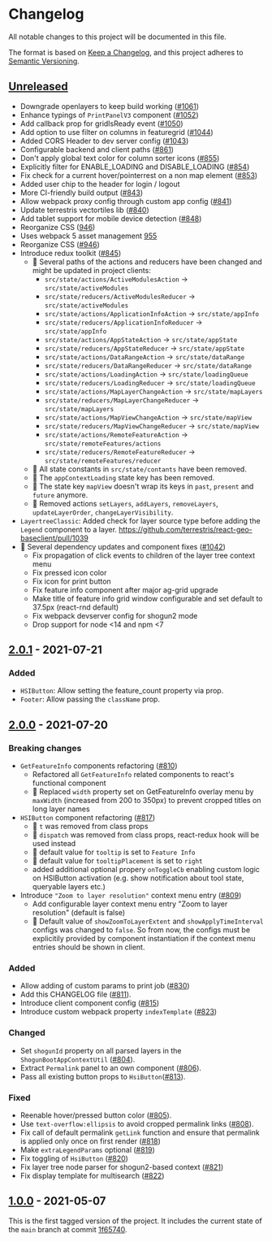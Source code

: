 # Changelog

All notable changes to this project will be documented in this file.

The format is based on [Keep a Changelog](https://keepachangelog.com/en/1.0.0/),
and this project adheres to [Semantic Versioning](https://semver.org/spec/v2.0.0.html).

## [Unreleased]

- Downgrade openlayers to keep build working ([#1061](https://github.com/terrestris/react-geo-baseclient/pull/1061))
- Enhance typings of `PrintPanelV3` component ([#1052](https://github.com/terrestris/react-geo-baseclient/pull/1052))
- Add callback prop for gridIsReady event ([#1050](https://github.com/terrestris/react-geo-baseclient/pull/1050))
- Add option to use filter on columns in featuregrid ([#1044](https://github.com/terrestris/react-geo-baseclient/pull/1044))
- Added CORS Header to dev server config ([#1043](https://github.com/terrestris/react-geo-baseclient/pull/1043))
- Configurable backend and client paths ([#861](https://github.com/terrestris/react-geo-baseclient/pull/861))
- Don't apply global text color for column sorter icons ([#855](https://github.com/terrestris/react-geo-baseclient/pull/855))
- Explicitly filter for ENABLE_LOADING and DISABLE_LOADING ([#854](https://github.com/terrestris/react-geo-baseclient/pull/854))
- Fix check for a current hover/pointerrest on a non map element ([#853](https://github.com/terrestris/react-geo-baseclient/pull/853))
- Added user chip to the header for login / logout
- More CI-friendly build output ([#843](https://github.com/terrestris/react-geo-baseclient/pull/843))
- Allow webpack proxy config through custom app config ([#841](https://github.com/terrestris/react-geo-baseclient/pull/841))
- Update terrestris vectortiles lib ([#840](https://github.com/terrestris/react-geo-baseclient/pull/840))
- Add tablet support for mobile device detection ([#848](https://github.com/terrestris/react-geo-baseclient/pull/848))
- Reorganize CSS ([946](https://github.com/terrestris/react-geo-baseclient/pull/946))
- Uses webpack 5 asset management [955](https://github.com/terrestris/react-geo-baseclient/pull/955)
- Reorganize CSS ([#946](https://github.com/terrestris/react-geo-baseclient/pull/946))
- Introduce redux toolkit ([#845](https://github.com/terrestris/react-geo-baseclient/pull/845))
  - 🚨 Several paths of the actions and reducers have been changed and might be updated in project clients:
    - `src/state/actions/ActiveModulesAction` -> `src/state/activeModules`
    - `src/state/reducers/ActiveModulesReducer` -> `src/state/activeModules`
    - `src/state/actions/ApplicationInfoAction` -> `src/state/appInfo`
    - `src/state/reducers/ApplicationInfoReducer` -> `src/state/appInfo`
    - `src/state/actions/AppStateAction` -> `src/state/appState`
    - `src/state/reducers/AppStateReducer` -> `src/state/appState`
    - `src/state/actions/DataRangeAction` -> `src/state/dataRange`
    - `src/state/reducers/DataRangeReducer` -> `src/state/dataRange`
    - `src/state/actions/LoadingAction` -> `src/state/loadingQueue`
    - `src/state/reducers/LoadingReducer` -> `src/state/loadingQueue`
    - `src/state/actions/MapLayerChangeAction` -> `src/state/mapLayers`
    - `src/state/reducers/MapLayerChangeReducer` -> `src/state/mapLayers`
    - `src/state/actions/MapViewChangeAction` -> `src/state/mapView`
    - `src/state/reducers/MapViewChangeReducer` -> `src/state/mapView`
    - `src/state/actions/RemoteFeatureAction` -> `src/state/remoteFeatures/actions`
    - `src/state/reducers/RemoteFeatureReducer` -> `src/state/remoteFeatures/reducer`
  - 🚨 All state constants in `src/state/contants` have been removed.
  - 🚨 The `appContextLoading` state key has been removed.
  - 🚨 The state key `mapView` doesn't wrap its keys in `past`, `present` and `future` anymore.
  - 🚨 Removed actions `setLayers`, `addLayers`, `removeLayers`, `updateLayerOrder`, `changeLayerVisibility`.
- `LayertreeClassic`: Added check for layer source type before adding the `Legend` component to a layer. https://github.com/terrestris/react-geo-baseclient/pull/1039
- 🚨 Several dependency updates and component fixes ([#1042](https://github.com/terrestris/react-geo-baseclient/pull/1042))
  - Fix propagation of click events to children of the layer tree context menu
  - Fix pressed icon color
  - Fix icon for print button
  - Fix feature info component after major ag-grid upgrade
  - Make title of feature info grid window configurable and set default to 37.5px (react-rnd default)
  - Fix webpack devserver config for shogun2 mode
  - Drop support for node <14 and npm <7

## [2.0.1] - 2021-07-21

### Added

- `HSIButton`: Allow setting the feature_count property via prop.
- `Footer`: Allow passing the `className` prop.

## [2.0.0] - 2021-07-20

### Breaking changes

- `GetFeatureInfo` components refactoring ([#810](https://github.com/terrestris/react-geo-baseclient/pull/811))
  - Refactored all `GetFeatureInfo` related components to react's functional component
  - 🚨 Replaced `width` property set on GetFeatureInfo overlay menu by `maxWidth` (increased from 200 to 350px) to prevent cropped titles on long layer names
- `HSIButton` component refactoring ([#817](https://github.com/terrestris/react-geo-baseclient/pull/817))
  - 🚨 `t` was removed from class props
  - 🚨 `dispatch` was removed from class props, react-redux hook will be used instead
  - 🚨 default value for `tooltip` is set to `Feature Info`
  - 🚨 default value for `tooltipPlacement` is set to `right`
  - added additional optional propery `onToggleCb` enabling custom logic on HSIButton activation (e.g. show notification about tool state, queryable layers etc.)
- Introduce `"Zoom to layer resolution"` context menu entry ([#809](https://github.com/terrestris/react-geo-baseclient/pull/809))
  - Add configurable layer context menu entry "Zoom to layer resolution" (default is false)
  - 🚨 Default value of `showZoomToLayerExtent` and `showApplyTimeInterval` configs was changed to `false`. So from now, the configs must be explicitily provided by component instantiation if the context menu entries should be shown in client.

### Added

- Allow adding of custom params to print job ([#830](https://github.com/terrestris/react-geo-baseclient/pull/830))
- Add this CHANGELOG file ([#811](https://github.com/terrestris/react-geo-baseclient/pull/811)).
- Introduce client component config ([#815](https://github.com/terrestris/react-geo-baseclient/pull/815))
- Introduce custom webpack property `indexTemplate` ([#823](https://github.com/terrestris/react-geo-baseclient/pull/823))

### Changed

- Set `shogunId` property on all parsed layers in the `ShogunBootAppContextUtil` ([#804](https://github.com/terrestris/react-geo-baseclient/pull/804)).
- Extract `Permalink` panel to an own component ([#806](https://github.com/terrestris/react-geo-baseclient/pull/806)).
- Pass all existing button props to `HsiButton`([#813](https://github.com/terrestris/react-geo-baseclient/pull/813)).

### Fixed

- Reenable hover/pressed button color ([#805](https://github.com/terrestris/react-geo-baseclient/pull/805)).
- Use `text-overflow:ellipsis` to avoid cropped permalink links ([#808](https://github.com/terrestris/react-geo-baseclient/pull/808)).
- Fix call of default permalink `getLink` function and ensure that permalink is applied only once on first render ([#818](https://github.com/terrestris/react-geo-baseclient/pull/818))
- Make `extraLegendParams` optional ([#819](https://github.com/terrestris/react-geo-baseclient/pull/819))
- Fix toggling of `HsiButton` ([#820](https://github.com/terrestris/react-geo-baseclient/pull/820))
- Fix layer tree node parser for shogun2-based context ([#821](https://github.com/terrestris/react-geo-baseclient/pull/821))
- Fix display template for multisearch ([#822](https://github.com/terrestris/react-geo-baseclient/pull/822))

## [1.0.0] - 2021-05-07

This is the first tagged version of the project. It includes the current state
of the `main` branch at commit [1f65740](https://github.com/terrestris/react-geo-baseclient/commit/1f657400d16ed74969b4e62fea8862c168ade26a).

[Unreleased]: https://github.com/terrestris/react-geo-baseclient/releases/tag/v1.0.0...HEAD
[1.0.0]: https://github.com/terrestris/react-geo-baseclient/releases/tag/v1.0.0
[2.0.0]: https://github.com/terrestris/react-geo-baseclient/releases/tag/v2.0.0
[2.0.1]: https://github.com/terrestris/react-geo-baseclient/releases/tag/v2.0.1
